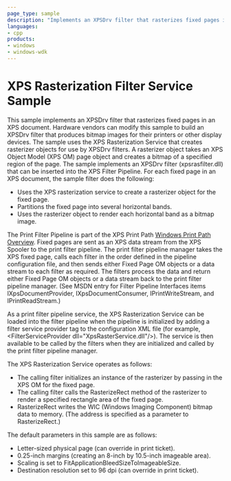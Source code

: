 ```yaml
---
page_type: sample
description: "Implements an XPSDrv filter that rasterizes fixed pages in an XPS document."
languages:
- cpp
products:
- windows
- windows-wdk
---
```


<!---
    name: XPS Rasterization Filter Service Sample
    platform: DLL
    language: cpp
    category: Print
    description: Implements an XPSDrv filter that rasterizes fixed pages in an XPS document.
    samplefwlink: http://go.microsoft.com/fwlink/p/?LinkId=617951
--->

# XPS Rasterization Filter Service Sample

This sample implements an XPSDrv filter that rasterizes fixed pages in an XPS document. Hardware vendors can modify this sample to build an XPSDrv filter that produces bitmap images for their printers or other display devices. The sample uses the XPS Rasterization Service that creates rasterizer objects for use by XPSDrv filters. A rasterizer object takes an XPS Object Model (XPS OM) page object and creates a bitmap of a specified region of the page. The sample implements an XPSDrv filter (xpsrasfilter.dll) that can be inserted into the XPS Filter Pipeline. For each fixed page in an XPS document, the sample filter does the following:

- Uses the XPS rasterization service to create a rasterizer object for the fixed page.
- Partitions the fixed page into several horizontal bands.
- Uses the rasterizer object to render each horizontal band as a bitmap image.

The Print Filter Pipeline is part of the XPS Print Path [Windows Print Path Overview](https://docs.microsoft.com/windows-hardware/drivers/print/windows-print-path-overview). Fixed pages are sent as an XPS data stream from the XPS Spooler to the print filter pipeline. The print filter pipeline manager takes the XPS fixed page, calls each filter in the order defined in the pipeline configuration file, and then sends either Fixed Page OM objects or a data stream to each filter as required. The filters process the data and return either Fixed Page OM objects or a data stream back to the print filter pipeline manager. (See MSDN entry for Filter Pipeline Interfaces items IXpsDocumentProvider, IXpsDocumentConsumer, IPrintWriteStream, and IPrintReadStream.)

As a print filter pipeline service, the XPS Rasterization Service can be loaded into the filter pipeline when the pipeline is initialized by adding a filter service provider tag to the configuration XML file (for example, \<FilterServiceProvider dll="XpsRasterService.dll"/\>). The service is then available to be called by the filters when they are initialized and called by the print filter pipeline manager.

The XPS Rasterization Service operates as follows:

- The calling filter initializes an instance of the rasterizer by passing in the XPS OM for the fixed page.
- The calling filter calls the RasterizeRect method of the rasterizer to render a specified rectangle area of the fixed page.
- RasterizeRect writes the WIC (Windows Imaging Component) bitmap data to memory. (The address is specified as a parameter to RasterizeRect.)

The default parameters in this sample are as follows:

- Letter-sized physical page (can override in print ticket).
- 0.25-inch margins (creating an 8-inch by 10.5-inch imageable area).
- Scaling is set to FitApplicationBleedSizeToImageableSize.
- Destination resolution set to 96 dpi (can override in print ticket).
